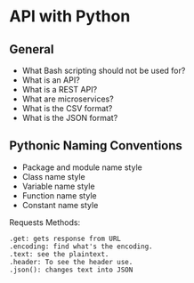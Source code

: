 # API with Python

## General
- What Bash scripting should not be used for?
- What is an API?
- What is a REST API?
- What are microservices?
- What is the CSV format?
- What is the JSON format?

## Pythonic Naming Conventions
- Package and module name style
- Class name style
- Variable name style
- Function name style
- Constant name style

Requests Methods:

	.get: gets response from URL
	.encoding: find what's the encoding.
	.text: see the plaintext.
	.header: To see the header use.
	.json(): changes text into JSON
	
